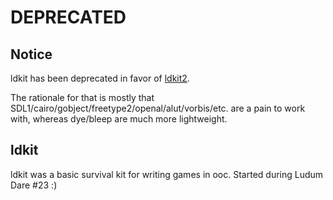 # DEPRECATED

## Notice

ldkit has been deprecated in favor of [ldkit2](https://github.com/nddrylliog/ldkit2).

The rationale for that is mostly that SDL1/cairo/gobject/freetype2/openal/alut/vorbis/etc. are a pain to work with, whereas dye/bleep are much more lightweight.

## ldkit

ldkit was a basic survival kit for writing games in ooc. Started during Ludum Dare #23 :)
